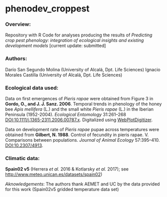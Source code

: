 # phenodev_croppest

### Overview:
Repository with R Code for analyses producing the results of *Predicting crop pest phenology: integration of ecological insights and existing development models* [current update: submitted]

### Authors:
Darío San Segundo Molina (University of Alcalá, Dpt. Life Sciences)
Ignacio Morales Castilla (University of Alcalá, Dpt. Life Sciences)

### Ecological data used:
Data on first emergences of *Pieris rapae* were obtained from Figure 3 in **Gordo, O., and J. J. Sanz. 2006**. Temporal trends in phenology of the honey bee *Apis mellifera* (L.) and the small white *Pieris rapae* (L.) in the Iberian Peninsula (1952-2004). *Ecological Entomology* 31:261–268 [DOI:10.1111/j.1365-2311.2006.00787.x](https://onlinelibrary.wiley.com/doi/abs/10.1111/j.1365-2311.2006.00787.x). Digitalized using [WebPlotDigitizer](https://github.com/ankitrohatgi/WebPlotDigitizer).

Data on development rate of *Pieris rapae* pupae across temperatures were obtained from **Gilbert, N. 1988**. Control of fecundity in pieris rapae. V. Comparisons between populations. *Journal of Animal Ecology* 57:395–410. [DOI:10.2307/4913](https://www.jstor.org/stable/4913).

### Climatic data: 

**Spain02 v5**  (Herrera *et al.* 2016 & Kotlarsky *et al.* 2017); see http://www.meteo.unican.es/datasets/spain02)

*Aknowledgements*: The authors thank AEMET and UC by the data provided for this work (Spain02v5 gridded temperature data set)

